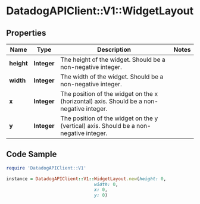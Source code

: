# DatadogAPIClient::V1::WidgetLayout

## Properties

Name | Type | Description | Notes
------------ | ------------- | ------------- | -------------
**height** | **Integer** | The height of the widget. Should be a non-negative integer. | 
**width** | **Integer** | The width of the widget. Should be a non-negative integer. | 
**x** | **Integer** | The position of the widget on the x (horizontal) axis. Should be a non-negative integer. | 
**y** | **Integer** | The position of the widget on the y (vertical) axis. Should be a non-negative integer. | 

## Code Sample

```ruby
require 'DatadogAPIClient::V1'

instance = DatadogAPIClient::V1::WidgetLayout.new(height: 0,
                                 width: 0,
                                 x: 0,
                                 y: 0)
```


